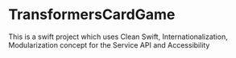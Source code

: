 # TransformersCardGame
This is a swift project which uses Clean Swift, Internationalization, Modularization concept for the Service API and Accessibility
